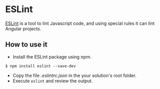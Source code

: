 # ESLint

[ESLint](https://eslint.org/) is a tool to lint Javascript code, and using special rules it can lint Angular projects.

## How to use it

* Install the ESLint package using npm.
```
$ npm install eslint --save-dev
```
* Copy the file *.eslintrc.json* in the your solution's root folder.
* Execute `eslint` and review the output.
